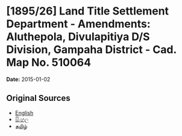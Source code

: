 # [1895/26] Land Title Settlement Department - Amendments: Aluthepola, Divulapitiya D/S Division, Gampaha District - Cad. Map No. 510064

**Date:** 2015-01-02

## Original Sources

- [English](https://documents.gov.lk/view/extra-gazettes/2015/1/1895-26_E.pdf)
- [සිංහල](https://documents.gov.lk/view/extra-gazettes/2015/1/1895-26_S.pdf)
- [தமிழ்](https://documents.gov.lk/view/extra-gazettes/2015/1/1895-26_T.pdf)
